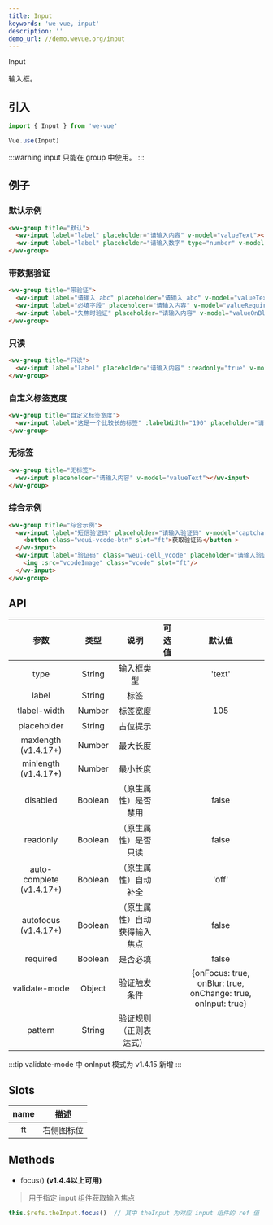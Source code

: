 ```yaml
---
title: Input
keywords: 'we-vue, input'
description: ''
demo_url: //demo.wevue.org/input
---
```


Input

输入框。

## 引入

```js
import { Input } from 'we-vue'

Vue.use(Input)
```

:::warning
input 只能在 group 中使用。
:::

## 例子

### 默认示例

```html
<wv-group title="默认">
  <wv-input label="label" placeholder="请输入内容" v-model="valueText"></wv-input>
  <wv-input label="label" placeholder="请输入数字" type="number" v-model="valueNumber"></wv-input>
</wv-group>
```

### 带数据验证

```html
<wv-group title="带验证">
  <wv-input label="请输入 abc" placeholder="请输入 abc" v-model="valueText" pattern="^abc$" :validate-mode="{onFocus: false}"></wv-input>
  <wv-input label="必填字段" placeholder="请输入内容" v-model="valueRequired" required></wv-input>
  <wv-input label="失焦时验证" placeholder="请输入内容" v-model="valueOnBlur" required :validate-mode="{onFocus: false, onBlur: true, onChange: false}"></wv-input>
</wv-group>
```

### 只读

```html
<wv-group title="只读">
  <wv-input label="label" placeholder="请输入内容" :readonly="true" v-model="valueReadonly"></wv-input>
</wv-group>
```

### 自定义标签宽度

```html
<wv-group title="自定义标签宽度">
  <wv-input label="这是一个比较长的标签" :labelWidth="190" placeholder="请输入内容" v-model="valueText"></wv-input>
</wv-group>
```

### 无标签

```html
<wv-group title="无标签">
  <wv-input placeholder="请输入内容" v-model="valueText"></wv-input>
</wv-group>
```

### 综合示例

```html
<wv-group title="综合示例">
  <wv-input label="短信验证码" placeholder="请输入验证码" v-model="captcha">
    <button class="weui-vcode-btn" slot="ft">获取验证码</button >
  </wv-input>
  <wv-input label="验证码" class="weui-cell_vcode" placeholder="请输入验证码" v-model="vcode">
    <img :src="vcodeImage" class="vcode" slot="ft"/>
  </wv-input>
</wv-group>
```

## API

|   参数   |   类型    |   说明   | 可选值  |  默认值  |
| :----: | :-----: | :----: | :--: | :---: |
| type  | String  |  输入框类型   |      |   'text'    |
| label  | String  |  标签   |      |       |
| tlabel-width  | Number  |  标签宽度   |      |   105    |
| placeholder  | String  |  占位提示   |      |       |
| maxlength (v1.4.17+)  | Number  |  最大长度   |      |       |
| minlength (v1.4.17+)  | Number  |  最小长度   |      |       |
| disabled | Boolean | （原生属性）是否禁用 |      | false |
| readonly | Boolean | （原生属性）是否只读 |      | false |
| auto-complete (v1.4.17+) | Boolean | （原生属性）自动补全 |      | 'off' |
| autofocus (v1.4.17+) | Boolean | （原生属性）自动获得输入焦点 |      | false |
| required | Boolean | 是否必填 |      | false |
| validate-mode | Object | 验证触发条件 |      | {onFocus: true, onBlur: true, onChange: true, onInput: true} |
| pattern | String | 验证规则（正则表达式） |      |  |

:::tip
validate-mode 中 onInput 模式为 v1.4.15 新增
:::

## Slots

|   name   |   描述    |
| :----: | :-----: |
| ft  | 右侧图标位  |

## Methods

- focus() **(v1.4.4以上可用)**

> 用于指定 input 组件获取输入焦点

```js
this.$refs.theInput.focus()  // 其中 theInput 为对应 input 组件的 ref 值
```
